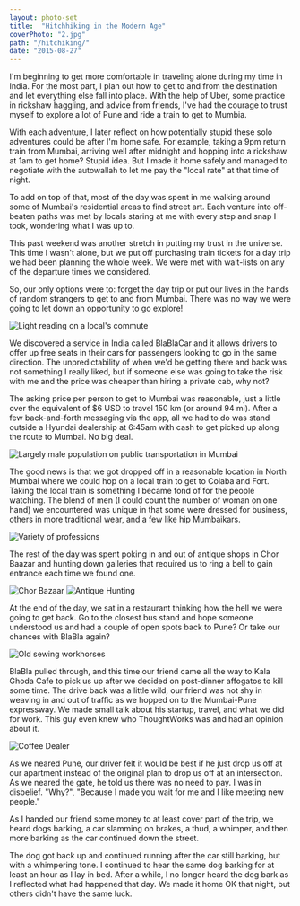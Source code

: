```yaml
---
layout: photo-set
title:  "Hitchhiking in the Modern Age"
coverPhoto: "2.jpg"
path: "/hitchiking/"
date: "2015-08-27"
---
```

I'm beginning to get more comfortable in traveling alone during my time in India. For the most part, I plan out how to get to and from the destination and let everything else fall into place.
With the help of Uber, some practice in rickshaw haggling, and advice from friends, I've had the courage to trust myself to explore a lot of Pune and ride a train to get to Mumbia.

With each adventure, I later reflect on how potentially stupid these solo adventures could be after I'm home safe.
For example, taking a 9pm return train from Mumbai, arriving well after midnight and hopping into a rickshaw at 1am to get home? Stupid idea.
But I made it home safely and managed to negotiate with the autowallah to let me pay the "local rate" at that time of night.

To add on top of that, most of the day was spent in me walking around some of Mumbai's residential areas to find street art. Each venture into off-beaten paths was met
by locals staring at me with every step and snap I took, wondering what I was up to.


This past weekend was another stretch in putting my trust in the universe. This time I wasn't alone, but we put off purchasing train tickets for a day trip we had been planning the whole week. 
We were met with wait-lists on any of the departure times we considered.


So, our only options were to: forget the day trip or put our lives in the hands of random strangers to get to and from Mumbai.
There was no way we were going to let down an opportunity to go explore!

![Light reading on a local's commute](./1.jpg)

We discovered a service in India called BlaBlaCar and it allows drivers to offer up free seats in their cars for passengers looking to go in the same direction.
The unpredictability of when we'd be getting there and back was not something I really liked, but if someone else was going to take the risk with me
and the price was cheaper than hiring a private cab, why not?

The asking price per person to get to Mumbai was reasonable, just a little over the equivalent of $6 USD to travel 150 km (or around 94 mi).
After a few back-and-forth messaging via the app, all we had to do was stand outside a Hyundai dealership at 6:45am with cash to get picked up along the route to Mumbai. No big deal.

![Largely male population on public transportation in Mumbai](./2.jpg)

The good news is that we got dropped off in a reasonable location in North Mumbai where we could hop on a local train to get to Colaba and Fort.
Taking the local train is something I became fond of for the people watching. The blend of men (I could count the number of woman on one hand) we encountered was unique
in that some were dressed for business, others in more traditional wear, and a few like hip Mumbaikars.

![Variety of professions](./3.jpg)

The rest of the day was spent poking in and out of antique shops in Chor Baazar and hunting down galleries that required us to ring a bell to gain entrance each time we found one. 

![Chor Bazaar](./5.jpg)
![Antique Hunting](./6.jpg)

At the end of the day, we sat in a restaurant thinking how the hell we were going to get back. Go to the closest bus stand and hope someone understood us and had a couple of open spots back to Pune? Or take our chances with BlaBla again?

![Old sewing workhorses](./7.jpg)

BlaBla pulled through, and this time our friend came all the way to Kala Ghoda Cafe to pick us up after we decided on post-dinner affogatos to kill some time. The drive back was a little wild,
our friend was not shy in weaving in and out of traffic as we hopped on to the Mumbai-Pune expressway. We made small talk about his startup, travel, and what we did for work. This guy even knew
who ThoughtWorks was and had an opinion about it.

![Coffee Dealer](./4.jpg)

As we neared Pune, our driver felt it would be best if he just drop us off at our apartment instead of the original plan to drop us off at an intersection. As we neared the gate, he told us
there was no need to pay.
I was in disbelief. "Why?", "Because I made you wait for me and I like meeting new people."

As I handed our friend some money to at least cover part of the trip, we heard dogs barking, a car slamming on brakes, a thud, a whimper,
and then more barking as the car continued down the street.

The dog got back up and continued running after the car still barking, but with a whimpering tone. I continued to hear the same dog barking for at least an hour as I lay in bed. After a while, I no longer heard
the dog bark as I reflected what had happened that day. We made it home OK that night, but others didn't have the same luck.
